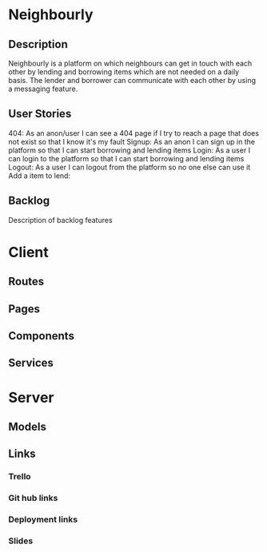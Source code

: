 # Neighbourly

## Description

Neighbourly is a platform on which neighbours can get in touch with each other by lending and borrowing items which are not needed on a daily basis. The lender and borrower can communicate with each other by using a messaging feature. 

## User Stories

404: As an anon/user I can see a 404 page if I try to reach a page that does not exist so that I know it's my fault
Signup: As an anon I can sign up in the platform so that I can start borrowing and lending items
Login: As a user I can login to the platform so that I can start borrowing and lending items
Logout: As a user I can logout from the platform so no one else can use it
Add a item to lend: 

## Backlog

Description of backlog features

# Client

## Routes

## Pages

## Components

## Services

# Server

## Models

## Links

### Trello

### Git hub links

###  Deployment links

### Slides